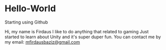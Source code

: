 # Hello-World
Starting using Github

Hi, my name is Firdaus
I like to do anything that related to gaming
Just started to learn about Unity and it's super duper fun.
You can contact me by my email: mfirdausbaziz@gmail.com
